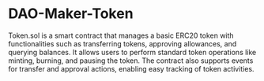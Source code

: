 # DAO-Maker-Token
 Token.sol is a smart contract that manages a basic ERC20 token with functionalities such as transferring tokens, approving allowances, and querying balances. It allows users to perform standard token operations like minting, burning, and pausing the token. The contract also supports events for transfer and approval actions, enabling easy tracking of token activities.
